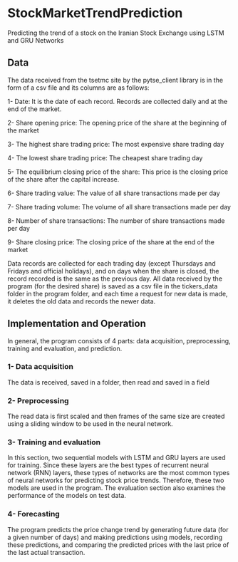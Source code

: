 # StockMarketTrendPrediction

Predicting the trend of a stock on the Iranian Stock Exchange using LSTM and GRU Networks

## Data

The data received from the tsetmc site by the pytse_client library is in the form of a csv file and its columns are as follows:

1- Date: It is the date of each record. Records are collected daily and at the end of the market.

2- Share opening price: The opening price of the share at the beginning of the market

3- The highest share trading price: The most expensive share trading day

4- The lowest share trading price: The cheapest share trading day

5- The equilibrium closing price of the share: This price is the closing price of the share after the capital increase.

6- Share trading value: The value of all share transactions made per day

7- Share trading volume: The volume of all share transactions made per day

8- Number of share transactions: The number of share transactions made per day

9- Share closing price: The closing price of the share at the end of the market

Data records are collected for each trading day (except Thursdays and Fridays and official holidays), and on days when the share is closed, the record recorded is the same as the previous day. All data received by the program (for the desired share) is saved as a csv file in the tickers_data folder in the program folder, and each time a request for new data is made, it deletes the old data and records the newer data.

## Implementation and Operation

In general, the program consists of 4 parts: data acquisition, preprocessing, training and evaluation, and prediction.

### 1- Data acquisition
The data is received, saved in a folder, then read and saved in a field

### 2- Preprocessing
The read data is first scaled and then frames of the same size are created using a sliding window to be used in the neural network.

### 3- Training and evaluation
In this section, two sequential models with LSTM and GRU layers are used for training. Since these layers are the best types of recurrent neural network (RNN) layers, these types of networks are the most common types of neural networks for predicting stock price trends. Therefore, these two models are used in the program. The evaluation section also examines the performance of the models on test data.

### 4- Forecasting
The program predicts the price change trend by generating future data (for a given number of days) and making predictions using models, recording these predictions, and comparing the predicted prices with the last price of the last actual transaction.
